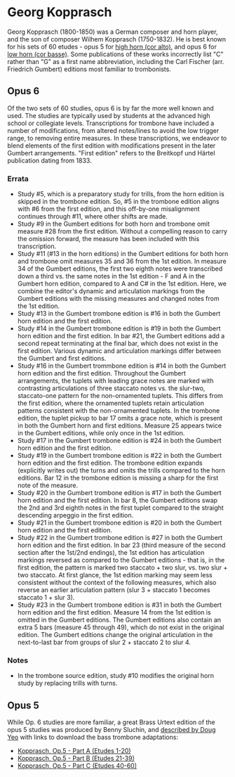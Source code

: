# Georg Kopprasch

Georg Kopprasch (1800-1850) was a German composer and horn player, and the son of composer Wilhem Kopprasch (1750-1832). He is best known for his sets of 60 etudes -  opus 5 for [high horn (cor alto)](https://imslp.org/wiki/60_Etudes_for_High-Horn%2C_Op.5_(Kopprasch%2C_Georg)), and opus 6 for [low horn (cor basse)](https://imslp.org/wiki/60_Etudes_for_Low-Horn%2C_Op.6_(Kopprasch%2C_Georg)). Some publications of these works incorrectly list "C" rather than "G" as a first name abbreviation, including the Carl Fischer (arr. Friedrich Gumbert) editions most familiar to trombonists.

## Opus 6

Of the two sets of 60 studies, opus 6 is by far the more well known and used. The studies are typically used by students at the advanced high school or collegiate levels. Transcriptions for trombone have included a number of modifications, from altered notes/lines to avoid the low trigger range, to removing entire measures. In these transcriptions, we endeavor to blend elements of the first edition with modifications present in the later Gumbert arrangements. "First edition" refers to the Breitkopf und Härtel publication dating from 1833. 

### Errata

* Study #5, which is a preparatory study for trills, from the horn edition is skipped in the trombone edition. So, #5 in the trombone edition aligns with #6 from the first edition, and this off-by-one misalignment continues through #11, where other shifts are made.
* Study #9 in the Gumbert editions for both horn and trombone omit measure #28 from the first edition. Without a compelling reason to carry the omission forward, the measure has been included with this transcription.
* Study #11 (#13 in the horn editions) in the Gumbert editions for both horn and trombone omit measures 35 and 36 from the 1st edition. In measure 34 of the Gumbert editions, the first two eighth notes were transcribed down a third vs. the same notes in the 1st edition - F and A in the Gumbert horn edition, compared to A and C# in the 1st edition. Here, we combine the editor's dynamic and articulation markings from the Gumbert editions with the missing measures and changed notes from the 1st edition. 
* Study #13 in the Gumbert trombone edition is #16 in both the Gumbert horn edition and the first edition. 
* Study #14 in the Gumbert trombone edition is #19 in both the Gumbert horn edition and the first edition. In bar #21, the Gumbert editions add a second repeat terminating at the final bar, which does not exist in the first edition. Various dynamic and articulation markings differ between the Gumbert and first editions.
* Study #16 in the Gumbert trommbone edition is #14 in both the Gumbert horn edition and the first edition. Throughout the Gumbert arrangements, the tuplets with leading grace notes are marked with contrasting articulations of three staccato notes vs. the slur-two, staccato-one pattern for the non-ornamented tuplets. This differs from the first edition, where the ornamented tuplets retain articulation patterns consistent with the non-ornamented tuplets. In the trombone edition, the tuplet pickup to bar 17 omits a grace note, which is present in both the Gumbert horn and first editions. Measure 25 appears twice in the Gumbert editions, while only once in the 1st edition. 
* Study #17 in the Gumbert trombone edition is #24 in both the Gumbert horn edition and the first edition. 
* Study #19 in the Gumbert trombone edition is #22 in both the Gumbert horn edition and the first edition. The trombone edition expands (explicitly writes out) the turns and omits the trills compared to the horn editions. Bar 12 in the trombone edition is missing a sharp for the first note of the measure.
* Study #20 in the Gumbert trombone edition is #17 in both the Gumbert horn edition and the first edition. In bar 8, the Gumbert editions swap the 2nd and 3rd eighth notes in the first tuplet compared to the straight descending arpeggio in the first edition. 
* Study #21 in the Gumbert trombone edition is #20 in both the Gumbert horn edition and the first edition.
* Study #22 in the Gumbert trombone edition is #27 in both the Gumbert horn edition and the first edition. In bar 23 (third measure of the second section after the 1st/2nd endings), the 1st edition has articulation markings reversed as compared to the Gumbert editions - that is, in the first edition, the pattern is marked two staccato + two slur, vs. two slur + two staccato. At first glance, the 1st edition marking may seem less consistent without the context of the following measures, which also reverse an earlier articulation pattern (slur 3 + staccato 1 becomes staccato 1 + slur 3). 
* Study #23 in the Gumbert trombone edition is #31 in both the Gumbert horn edition and the first edition. Measure 14 from the 1st edition is omitted in the Gumbert editions. The Gumbert editions also contain an extra 5 bars (measure 45 through 49), which do not exist in the original edition. The Gumbert editions change the original articulation in the next-to-last bar from groups of slur 2 + staccato 2 to slur 4. 

### Notes

* In the trombone source edition, study #10 modifies the original horn study by replacing trills with turns. 

## Opus 5

While Op. 6 studies are more familiar, a great Brass Urtext edition of the opus 5 studies was produced by Benny Sluchin, and [described by Doug Yeo](https://yeodoug.com/kopprasch.html) with links to download the bass trombone adaptations: 

* [Kopprasch, Op.5 - Part A (Etudes 1-20)](https://yeodoug.com/publications/kopprasch/Kopp_op5_BB_partA.pdf)
* [Kopprasch, Op.5 - Part B (Etudes 21-39)](https://yeodoug.com/publications/kopprasch/Kopp_op5_BB_partB.pdf)
* [Kopprasch, Op.5 - Part C (Etudes 40-60)](https://yeodoug.com/publications/kopprasch/Kopp_op5_BB_partC.pdf)